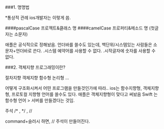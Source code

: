 
###1. 명명법

*통상적 관례 ios개발자는 이렇게 씀.

####pascalCase 프로젝트&클래스 명 
####camelCase 프로퍼티&메소드 명 (첫글자는 소문자)

애플은 공식적으로 정해놨음.
언더바를 쓸수도 있는데, 백단위/시스템있는 사람들은 소문자+언더바로 쓴다.
.시스템 예약어를 사용할 수 없다.
.시작글자에 숫자를 사용할 수 없다.



###2. 객체지향 프로그래밍이란?

절차지향
객체지향
함수형
논리형
…


어떻게 구조화시켜서 어떤 프로그램을 만들것인가에 따라..
ios는 함수지향형, 객체지향형, 프로토컬 지향형 언어를 쓸수도 있다.
애플은 객체지향형이 맞다고 써놨음
Swift 는 함수형 언어 > 서버를 만들겠다는 것임.


주석
/* , */  , //

command+슬러시 하면, // 주석이 만들어진다.

